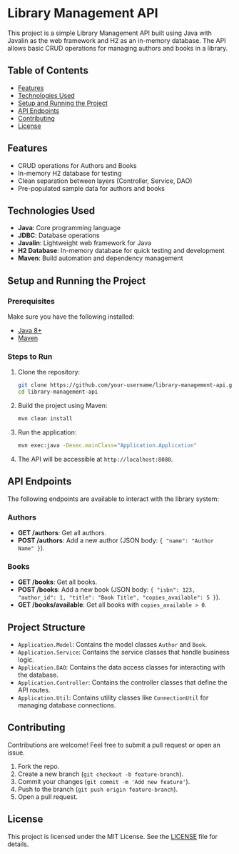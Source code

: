 # Library Management API

This project is a simple Library Management API built using Java with Javalin as the web framework and H2 as an in-memory database. The API allows basic CRUD operations for managing authors and books in a library.

## Table of Contents

- [Features](#features)
- [Technologies Used](#technologies-used)
- [Setup and Running the Project](#setup-and-running-the-project)
- [API Endpoints](#api-endpoints)
- [Contributing](#contributing)
- [License](#license)

## Features

- CRUD operations for Authors and Books
- In-memory H2 database for testing
- Clean separation between layers (Controller, Service, DAO)
- Pre-populated sample data for authors and books

## Technologies Used

- **Java**: Core programming language
- **JDBC**: Database operations
- **Javalin**: Lightweight web framework for Java
- **H2 Database**: In-memory database for quick testing and development
- **Maven**: Build automation and dependency management

## Setup and Running the Project

### Prerequisites

Make sure you have the following installed:

- [Java 8+](https://www.oracle.com/java/technologies/javase-jdk8-downloads.html)
- [Maven](https://maven.apache.org/install.html)

### Steps to Run

1. Clone the repository:

    ```bash
    git clone https://github.com/your-username/library-management-api.git
    cd library-management-api
    ```

2. Build the project using Maven:

    ```bash
    mvn clean install
    ```

3. Run the application:

    ```bash
    mvn exec:java -Dexec.mainClass="Application.Application"
    ```

4. The API will be accessible at `http://localhost:8080`.

## API Endpoints

The following endpoints are available to interact with the library system:

### Authors

- **GET /authors**: Get all authors.
- **POST /authors**: Add a new author (JSON body: `{ "name": "Author Name" }`).

### Books

- **GET /books**: Get all books.
- **POST /books**: Add a new book (JSON body: `{ "isbn": 123, "author_id": 1, "title": "Book Title", "copies_available": 5 }`).
- **GET /books/available**: Get all books with `copies_available > 0`.

## Project Structure

- `Application.Model`: Contains the model classes `Author` and `Book`.
- `Application.Service`: Contains the service classes that handle business logic.
- `Application.DAO`: Contains the data access classes for interacting with the database.
- `Application.Controller`: Contains the controller classes that define the API routes.
- `Application.Util`: Contains utility classes like `ConnectionUtil` for managing database connections.

## Contributing

Contributions are welcome! Feel free to submit a pull request or open an issue.

1. Fork the repo.
2. Create a new branch (`git checkout -b feature-branch`).
3. Commit your changes (`git commit -m 'Add new feature'`).
4. Push to the branch (`git push origin feature-branch`).
5. Open a pull request.

## License

This project is licensed under the MIT License. See the [LICENSE](LICENSE) file for details.
